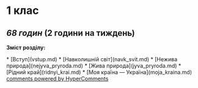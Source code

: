 <div id="hypercomments_widget" class="js-hypercomments-widget invisible"></div>

1 клас
=============================================
## <i>68 годин</i> (2 години на тиждень)

<p><b>Зміст розділу:</b></p>
* [Вступ](vstup.md)
* [Навколишній світ](navk_svit.md)
* [Нежива природа](nejyva_pryroda.md)
* [Жива природа](jyva_pryroda.md)
* [Рідний край](ridnyi_krai.md)
* [Моя країна — Україна](moja_kraina.md)

<div class="js-hypercomments-container">
<a href="http://hypercomments.com" class="hc-link" title="comments widget">comments powered by HyperComments</a>
</div>